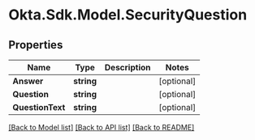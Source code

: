 # Okta.Sdk.Model.SecurityQuestion
## Properties

Name | Type | Description | Notes
------------ | ------------- | ------------- | -------------
**Answer** | **string** |  | [optional] 
**Question** | **string** |  | [optional] 
**QuestionText** | **string** |  | [optional] 

[[Back to Model list]](../README.md#documentation-for-models) [[Back to API list]](../README.md#documentation-for-api-endpoints) [[Back to README]](../README.md)

